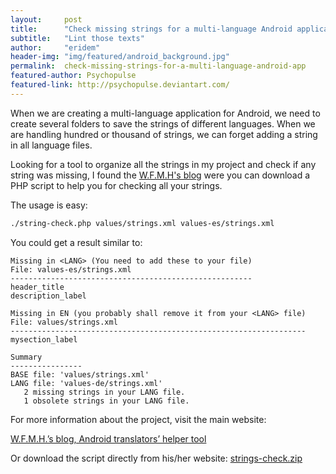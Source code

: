 ```yaml
---
layout:     post
title:      "Check missing strings for a multi-language Android application"
subtitle:   "Lint those texts"
author:     "eridem"
header-img: "img/featured/android_background.jpg"
permalink:  check-missing-strings-for-a-multi-language-android-app
featured-author: Psychopulse
featured-link: http://psychopulse.deviantart.com/
---
```


When we are creating a multi-language application for Android, we need to create several folders to save the strings of different languages. When we are handling hundred or thousand of strings, we can forget adding a string in all language files.

Looking for a tool to organize all the strings in my project and check if any string was missing, I found the [W.F.M.H's blog](http://wfmh.org.pl/carlos/blog/) were you can download a PHP script to help you for checking all your strings.

The usage is easy:

```bash
./string-check.php values/strings.xml values-es/strings.xml
```

You could get a result similar to:

```
Missing in <LANG> (You need to add these to your file)
File: values-es/strings.xml
------------------------------------------------------
header_title
description_label

Missing in EN (you probably shall remove it from your <LANG> file)
File: values/strings.xml
------------------------------------------------------------------
mysection_label

Summary
----------------
BASE file: 'values/strings.xml'
LANG file: 'values-de/strings.xml'
   2 missing strings in your LANG file.
   1 obsolete strings in your LANG file.
```

For more information about the project, visit the main website: 

[W.F.M.H.’s blog, Android translators’ helper tool](http://wfmh.org.pl/carlos/blog/2010/07/06/android-translators-helper-tool/)

Or download the script directly from his/her website: [strings-check.zip](http://wfmh.org.pl/carlos/blog/wp-content/strings-check.zip)